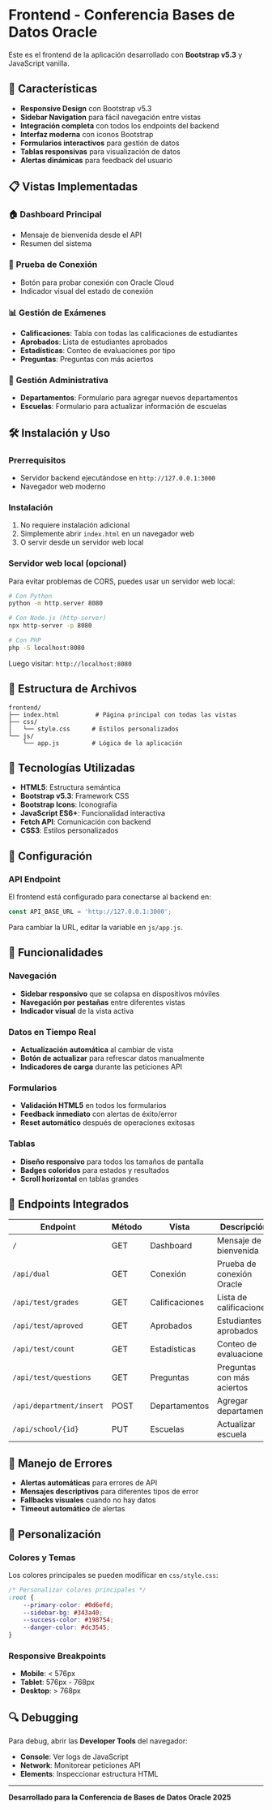 # Frontend - Conferencia Bases de Datos Oracle

Este es el frontend de la aplicación desarrollado con **Bootstrap v5.3** y JavaScript vanilla.

## 🚀 Características

- **Responsive Design** con Bootstrap v5.3
- **Sidebar Navigation** para fácil navegación entre vistas
- **Integración completa** con todos los endpoints del backend
- **Interfaz moderna** con iconos Bootstrap
- **Formularios interactivos** para gestión de datos
- **Tablas responsivas** para visualización de datos
- **Alertas dinámicas** para feedback del usuario

## 📋 Vistas Implementadas

### 🏠 **Dashboard Principal**
- Mensaje de bienvenida desde el API
- Resumen del sistema

### 🔗 **Prueba de Conexión**
- Botón para probar conexión con Oracle Cloud
- Indicador visual del estado de conexión

### 📊 **Gestión de Exámenes**
- **Calificaciones**: Tabla con todas las calificaciones de estudiantes
- **Aprobados**: Lista de estudiantes aprobados
- **Estadísticas**: Conteo de evaluaciones por tipo
- **Preguntas**: Preguntas con más aciertos

### 🏢 **Gestión Administrativa**
- **Departamentos**: Formulario para agregar nuevos departamentos
- **Escuelas**: Formulario para actualizar información de escuelas

## 🛠️ Instalación y Uso

### Prerrequisitos
- Servidor backend ejecutándose en `http://127.0.0.1:3000`
- Navegador web moderno

### Instalación
1. No requiere instalación adicional
2. Simplemente abrir `index.html` en un navegador web
3. O servir desde un servidor web local

### Servidor web local (opcional)
Para evitar problemas de CORS, puedes usar un servidor web local:

```bash
# Con Python
python -m http.server 8080

# Con Node.js (http-server)
npx http-server -p 8080

# Con PHP
php -S localhost:8080
```

Luego visitar: `http://localhost:8080`

## 📁 Estructura de Archivos

```
frontend/
├── index.html          # Página principal con todas las vistas
├── css/
│   └── style.css      # Estilos personalizados
└── js/
    └── app.js         # Lógica de la aplicación
```

## 🎨 Tecnologías Utilizadas

- **HTML5**: Estructura semántica
- **Bootstrap v5.3**: Framework CSS
- **Bootstrap Icons**: Iconografía
- **JavaScript ES6+**: Funcionalidad interactiva
- **Fetch API**: Comunicación con backend
- **CSS3**: Estilos personalizados

## 🔧 Configuración

### API Endpoint
El frontend está configurado para conectarse al backend en:
```javascript
const API_BASE_URL = 'http://127.0.0.1:3000';
```

Para cambiar la URL, editar la variable en `js/app.js`.

## 📱 Funcionalidades

### Navegación
- **Sidebar responsivo** que se colapsa en dispositivos móviles
- **Navegación por pestañas** entre diferentes vistas
- **Indicador visual** de la vista activa

### Datos en Tiempo Real
- **Actualización automática** al cambiar de vista
- **Botón de actualizar** para refrescar datos manualmente
- **Indicadores de carga** durante las peticiones API

### Formularios
- **Validación HTML5** en todos los formularios
- **Feedback inmediato** con alertas de éxito/error
- **Reset automático** después de operaciones exitosas

### Tablas
- **Diseño responsivo** para todos los tamaños de pantalla
- **Badges coloridos** para estados y resultados
- **Scroll horizontal** en tablas grandes

## 🎯 Endpoints Integrados

| Endpoint | Método | Vista | Descripción |
|----------|--------|-------|-------------|
| `/` | GET | Dashboard | Mensaje de bienvenida |
| `/api/dual` | GET | Conexión | Prueba de conexión Oracle |
| `/api/test/grades` | GET | Calificaciones | Lista de calificaciones |
| `/api/test/aproved` | GET | Aprobados | Estudiantes aprobados |
| `/api/test/count` | GET | Estadísticas | Conteo de evaluaciones |
| `/api/test/questions` | GET | Preguntas | Preguntas con más aciertos |
| `/api/department/insert` | POST | Departamentos | Agregar departamento |
| `/api/school/{id}` | PUT | Escuelas | Actualizar escuela |

## 🚨 Manejo de Errores

- **Alertas automáticas** para errores de API
- **Mensajes descriptivos** para diferentes tipos de error
- **Fallbacks visuales** cuando no hay datos
- **Timeout automático** de alertas

## 🎨 Personalización

### Colores y Temas
Los colores principales se pueden modificar en `css/style.css`:

```css
/* Personalizar colores principales */
:root {
    --primary-color: #0d6efd;
    --sidebar-bg: #343a40;
    --success-color: #198754;
    --danger-color: #dc3545;
}
```

### Responsive Breakpoints
- **Mobile**: < 576px
- **Tablet**: 576px - 768px
- **Desktop**: > 768px

## 🔍 Debugging

Para debug, abrir las **Developer Tools** del navegador:
- **Console**: Ver logs de JavaScript
- **Network**: Monitorear peticiones API
- **Elements**: Inspeccionar estructura HTML

---

**Desarrollado para la Conferencia de Bases de Datos Oracle 2025**